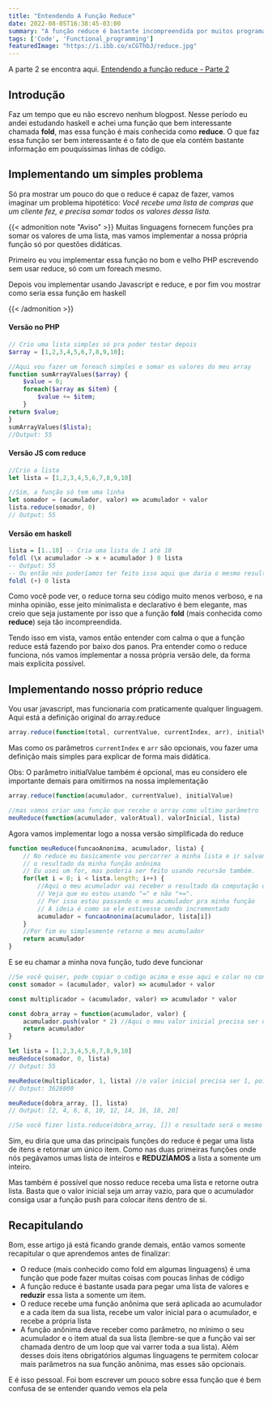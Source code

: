 ```yaml
---
title: "Entendendo A Função Reduce"
date: 2022-08-05T16:38:45-03:00
summary: "A função reduce é bastante incompreendida por muitos programadores. Tendo isso em vista hoje vamos mexer um pouco com essa função e implementarmos a nossa própria versão para clarificar mais o que essa função faz debaixo dos panos"
tags: ['Code', 'Functional_programming']
featuredImage: "https://i.ibb.co/xCGThbJ/reduce.jpg"
---
```

A parte 2 se encontra aqui. [Entendendo a função reduce - Parte 2](https://marcusxavier.dev/posts/brincando-com-reduce-pt2/)

## Introdução
Faz um tempo que eu não escrevo nenhum blogpost. Nesse período eu andei estudando haskell e achei uma função que bem interessante chamada **fold**, mas essa função é mais conhecida como **reduce**. O que faz essa função ser bem interessante é o fato de que ela contém bastante informação em pouquíssimas linhas de código.

## Implementando um simples problema
Só pra mostrar um pouco do que o reduce é capaz de fazer, vamos imaginar um problema hipotético: *Você recebe uma lista de compras que um cliente fez, e precisa somar todos os valores dessa lista.*

{{< admonition note "Aviso" >}}
Muitas linguagens fornecem funções pra somar os valores de uma lista, mas vamos implementar a nossa própria função só por questões didáticas.

Primeiro eu vou implementar essa função no bom e velho PHP escrevendo sem usar reduce, só com um foreach mesmo.

Depois vou implementar usando Javascript e reduce, e por fim vou mostrar como seria essa função em haskell

{{< /admonition >}}

#### Versão no PHP
```php
// Crio uma lista simples só pra poder testar depois
$array = [1,2,3,4,5,6,7,8,9,10];

//Aqui vou fazer um foreach simples e somar os valores do meu array
function sumArrayValues($array) {
    $value = 0;
    foreach($array as $item) {
        $value += $item;
    }
return $value;
}
sumArrayValues($lista);
//Output: 55
```
#### Versão JS com reduce

```javascript
//Crio a lista
let lista = [1,2,3,4,5,6,7,8,9,10]

//Sim, a função só tem uma linha
let somador = (acumulador, valor) => acumulador + valor
lista.reduce(somador, 0)
// Output: 55
```

#### Versão em haskell
```haskell
lista = [1..10] -- Cria uma lista de 1 até 10
foldl (\x acumulador -> x + acumulador ) 0 lista
-- Output: 55
-- Ou então nós poderíamos ter feito isso aqui que daria o mesmo resultado
foldl (+) 0 lista
```
Como você pode ver, o reduce torna seu código muito menos verboso, e na minha opinião, esse jeito minimalista e declarativo é bem elegante, mas creio que seja justamente por isso que a função **fold** (mais conhecida como **reduce**) seja tão incompreendida.

Tendo isso em vista, vamos então entender com calma o que a função reduce está fazendo por baixo dos panos.
Pra entender como o reduce funciona, nós vamos implementar a nossa própria versão dele, da forma mais explicita possível.

## Implementando nosso próprio reduce
Vou usar javascript, mas funcionaria com praticamente qualquer linguagem.
Aqui está a definição original do array.reduce

```javascript
array.reduce(function(total, currentValue, currentIndex, arr), initialValue)
```
Mas como os parâmetros `currentIndex` e `arr` são opcionais, vou fazer uma definição mais simples para explicar de forma mais didática.

Obs: O parâmetro initialValue também é opcional, mas eu considero ele importante demais para omitirmos na nossa implementação

```javascript
array.reduce(function(acumulador, currentValue), initialValue)

//mas vamos criar uma função que recebe o array como ultimo parâmetro
meuReduce(function(acumulador, valorAtual), valorInicial, lista)
```
Agora vamos implementar logo a nossa versão simplificada do reduce

```javascript
function meuReduce(funcaoAnonima, acumulador, lista) {
    // No reduce eu basicamente vou percorrer a minha lista e ir salvando no meu acumulador
    // o resultado da minha função anônima
    // Eu usei um for, mas poderia ser feito usando recursão também.
    for(let i = 0; i < lista.length; i++) {
        //Aqui o meu acumulador vai receber o resultado da computação da minha função anônima
        // Veja que eu estou usando "=" e não "+=".
        // Por isso estou passando o meu acumulador pra minha função
        // A ideia é como se ele estivesse sendo incrementado
        acumulador = funcaoAnonima(acumulador, lista[i])
    }
    //Por fim eu simplesmente retorno o meu acumulador
    return acumulador
}
```
E se eu chamar a minha nova função, tudo deve funcionar

```javascript
//Se você quiser, pode copiar o codigo acima e esse aqui e colar no console do navegador pra ver o resultado também
const somador = (acumulador, valor) => acumulador + valor

const multiplicador = (acumulador, valor) => acumulador * valor

const dobra_array = function(acumulador, valor) {
    acumulador.push(valor * 2) //Aqui o meu valor inicial precisa ser um array vazio
    return acumulador
}

let lista = [1,2,3,4,5,6,7,8,9,10]
meuReduce(somador, 0, lista)
// Output: 55

meuReduce(multiplicador, 1, lista) //o valor inicial precisa ser 1, pois se for 0 vai zerar a multiplição
// Output: 3628800

meuReduce(dobra_array, [], lista)
// Output: [2, 4, 6, 8, 10, 12, 14, 16, 18, 20]

//Se você fizer lista.reduce(dobra_array, []) o resultado será o mesmo
```

Sim, eu diria que uma das principais funções do reduce é pegar uma lista de itens e retornar um único item. Como nas duas primeiras funções onde nós pegávamos umas lista de inteiros e **REDUZÍAMOS** a lista a somente um inteiro.

Mas também é possível que nosso reduce receba uma lista e retorne outra lista. Basta que o valor inicial seja um array vazio, para que o acumulador consiga usar a função push para colocar itens dentro de si.

## Recapitulando
Bom, esse artigo já está ficando grande demais, então vamos somente recapitular o que aprendemos antes de finalizar:

* O reduce (mais conhecido como fold em algumas linguagens) é uma função que pode fazer muitas coisas com poucas linhas de código
* A função reduce é bastante usada para pegar uma lista de valores e **reduzir** essa lista a somente um item.
* O reduce recebe uma função anônima que será aplicada ao acumulador e a cada item da sua lista, recebe um valor inicial para o acumulador, e recebe a própria lista
* A função anônima deve receber como parâmetro, no mínimo o seu acumulador e o item atual da sua lista (lembre-se que a função vai ser chamada dentro de um loop que vai varrer toda a sua lista). Além desses dois itens obrigatórios algumas linguagens te permitem colocar mais parâmetros na sua função anônima, mas esses são opcionais.

E é isso pessoal. Foi bom escrever um pouco sobre essa função que é bem confusa de se entender quando vemos ela pela
